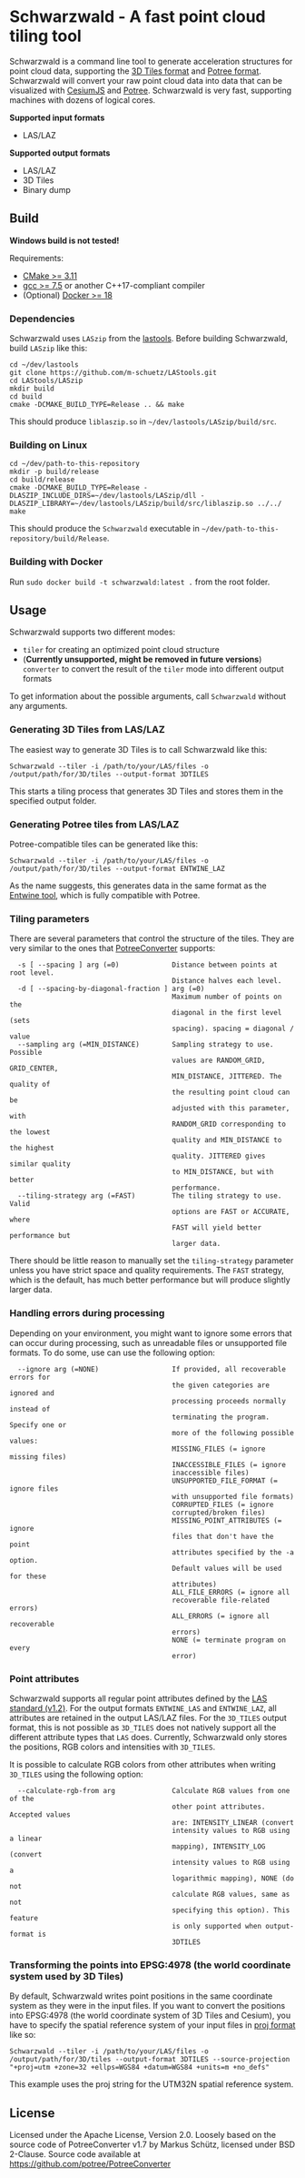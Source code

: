 # Schwarzwald - A fast point cloud tiling tool

Schwarzwald is a command line tool to generate acceleration structures for point cloud data, supporting the [3D Tiles format](https://github.com/AnalyticalGraphicsInc/3d-tiles) and [Potree format](https://github.com/potree/potree/). 
Schwarzwald will convert your raw point cloud data into data that can be visualized with [CesiumJS](https://cesium.com/cesiumjs/) and [Potree](https://github.com/potree/potree/).
Schwarzwald is very fast, supporting machines with dozens of logical cores. 

**Supported input formats**
*  LAS/LAZ

**Supported output formats**
*  LAS/LAZ
*  3D Tiles
*  Binary dump

## Build

**Windows build is not tested!**

Requirements:
*  [CMake >= 3.11](https://cmake.org/)
*  [gcc >= 7.5](https://gcc.gnu.org/) or another C++17-compliant compiler
*  (Optional) [Docker >= 18](https://www.docker.com/) 

### Dependencies

Schwarzwald uses `LASzip` from the [lastools](https://github.com/m-schuetz/LAStools.git). Before building Schwarzwald, build `LASzip` like this:

```
cd ~/dev/lastools
git clone https://github.com/m-schuetz/LAStools.git
cd LAStools/LASzip
mkdir build
cd build
cmake -DCMAKE_BUILD_TYPE=Release .. && make
```

This should produce `liblaszip.so` in `~/dev/lastools/LASzip/build/src`. 

### Building on Linux

```
cd ~/dev/path-to-this-repository
mkdir -p build/release
cd build/release
cmake -DCMAKE_BUILD_TYPE=Release -DLASZIP_INCLUDE_DIRS=~/dev/lastools/LASzip/dll -DLASZIP_LIBRARY=~/dev/lastools/LASzip/build/src/liblaszip.so ../../
make
```

This should produce the `Schwarzwald` executable in `~/dev/path-to-this-repository/build/Release`.

### Building with Docker

Run `sudo docker build -t schwarzwald:latest .` from the root folder. 

## Usage

Schwarzwald supports two different modes:
*  `tiler` for creating an optimized point cloud structure
*  (**Currently unsupported, might be removed in future versions**) `converter` to convert the result of the `tiler` mode into different output formats

To get information about the possible arguments, call `Schwarzwald` without any arguments. 

### Generating 3D Tiles from LAS/LAZ

The easiest way to generate 3D Tiles is to call Schwarzwald like this:

```
Schwarzwald --tiler -i /path/to/your/LAS/files -o /output/path/for/3D/tiles --output-format 3DTILES
```

This starts a tiling process that generates 3D Tiles and stores them in the specified output folder. 

### Generating Potree tiles from LAS/LAZ

Potree-compatible tiles can be generated like this:

```
Schwarzwald --tiler -i /path/to/your/LAS/files -o /output/path/for/3D/tiles --output-format ENTWINE_LAZ
```

As the name suggests, this generates data in the same format as the [Entwine tool](https://entwine.io/), which is fully compatible with Potree. 

### Tiling parameters

There are several parameters that control the structure of the tiles. They are very similar to the ones that [PotreeConverter](https://github.com/potree/PotreeConverter) supports:

```
  -s [ --spacing ] arg (=0)             Distance between points at root level. 
                                        Distance halves each level.
  -d [ --spacing-by-diagonal-fraction ] arg (=0)
                                        Maximum number of points on the 
                                        diagonal in the first level (sets 
                                        spacing). spacing = diagonal / value
  --sampling arg (=MIN_DISTANCE)        Sampling strategy to use. Possible 
                                        values are RANDOM_GRID, GRID_CENTER, 
                                        MIN_DISTANCE, JITTERED. The quality of 
                                        the resulting point cloud can be 
                                        adjusted with this parameter, with 
                                        RANDOM_GRID corresponding to the lowest
                                        quality and MIN_DISTANCE to the highest
                                        quality. JITTERED gives similar quality
                                        to MIN_DISTANCE, but with better 
                                        performance.
  --tiling-strategy arg (=FAST)         The tiling strategy to use. Valid 
                                        options are FAST or ACCURATE, where 
                                        FAST will yield better performance but 
                                        larger data.
```

There should be little reason to manually set the `tiling-strategy` parameter unless you have strict space and quality requirements. The `FAST` strategy, which is the default, has much better performance but will produce slightly larger data. 

### Handling errors during processing

Depending on your environment, you might want to ignore some errors that can occur during processing, such as unreadable files or unsupported file formats. To do some, use can use the following option: 

```
  --ignore arg (=NONE)                  If provided, all recoverable errors for
                                        the given categories are ignored and 
                                        processing proceeds normally instead of
                                        terminating the program. Specify one or
                                        more of the following possible values:
                                        MISSING_FILES (= ignore missing files)
                                        INACCESSIBLE_FILES (= ignore 
                                        inaccessible files)
                                        UNSUPPORTED_FILE_FORMAT (= ignore files
                                        with unsupported file formats)
                                        CORRUPTED_FILES (= ignore 
                                        corrupted/broken files)
                                        MISSING_POINT_ATTRIBUTES (= ignore 
                                        files that don't have the point 
                                        attributes specified by the -a option. 
                                        Default values will be used for these 
                                        attributes)
                                        ALL_FILE_ERRORS (= ignore all 
                                        recoverable file-related errors)
                                        ALL_ERRORS (= ignore all recoverable 
                                        errors)
                                        NONE (= terminate program on every 
                                        error)
```

### Point attributes

Schwarzwald supports all regular point attributes defined by the [LAS standard (v1.2)](https://www.asprs.org/a/society/committees/standards/asprs_las_format_v12.pdf). For the output formats `ENTWINE_LAS` and `ENTWINE_LAZ`, all attributes are retained in the output LAS/LAZ files. For the `3D_TILES` output format, this is not possible as `3D_TILES` does not natively support all the different attribute types that `LAS` does. Currently, Schwarzwald only stores the positions, RGB colors and intensities with `3D_TILES`. 

It is possible to calculate RGB colors from other attributes when writing `3D_TILES` using the following option:

```
  --calculate-rgb-from arg              Calculate RGB values from one of the 
                                        other point attributes. Accepted values
                                        are: INTENSITY_LINEAR (convert 
                                        intensity values to RGB using a linear 
                                        mapping), INTENSITY_LOG (convert 
                                        intensity values to RGB using a 
                                        logarithmic mapping), NONE (do not 
                                        calculate RGB values, same as not 
                                        specifying this option). This feature 
                                        is only supported when output-format is
                                        3DTILES
```

### Transforming the points into EPSG:4978 (the world coordinate system used by 3D Tiles)

By default, Schwarzwald writes point positions in the same coordinate system as they were in the input files.
If you want to convert the positions into EPSG:4978 (the world coordinate system of 3D Tiles and Cesium), you have to specify the spatial reference system of your input files in [proj format](https://en.wikipedia.org/wiki/PROJ) like so:

```
Schwarzwald --tiler -i /path/to/your/LAS/files -o /output/path/for/3D/tiles --output-format 3DTILES --source-projection "+proj=utm +zone=32 +ellps=WGS84 +datum=WGS84 +units=m +no_defs"
```

This example uses the proj string for the UTM32N spatial reference system. 

## License

Licensed under the Apache License, Version 2.0. 
Loosely based on the source code of PotreeConverter v1.7 by Markus Schütz, licensed under BSD 2-Clause. Source code available at https://github.com/potree/PotreeConverter 
